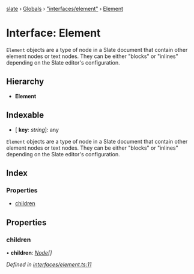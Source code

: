 [slate](../README.md) › [Globals](../globals.md) › ["interfaces/element"](../modules/_interfaces_element_.md) › [Element](_interfaces_element_.element.md)

# Interface: Element

`Element` objects are a type of node in a Slate document that contain other
element nodes or text nodes. They can be either "blocks" or "inlines"
depending on the Slate editor's configuration.

## Hierarchy

* **Element**

## Indexable

* \[ **key**: *string*\]: any

`Element` objects are a type of node in a Slate document that contain other
element nodes or text nodes. They can be either "blocks" or "inlines"
depending on the Slate editor's configuration.

## Index

### Properties

* [children](_interfaces_element_.element.md#children)

## Properties

###  children

• **children**: *[Node](../modules/_interfaces_node_.md#node)[]*

*Defined in [interfaces/element.ts:11](https://github.com/horacioh/slate/blob/b3461bd5/packages/slate/src/interfaces/element.ts#L11)*
